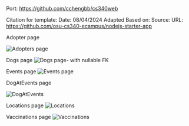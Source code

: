Port: https://github.com/cchengbb/cs340web

Citation for template:
Date: 08/04/2024
Adapted Based on:
Source: URL: https://github.com/osu-cs340-ecampus/nodejs-starter-app


Adopter page

![Adopters page](https://github.com/user-attachments/assets/db1f1310-7a13-4709-a312-c0059ee05f06)

Dogs page
![Dogs page- with nullable FK](https://github.com/user-attachments/assets/aa6ed22e-6a2f-4681-92a0-4e77cec55c9c)

Events page
![Events page](https://github.com/user-attachments/assets/48bd5b12-2052-4542-bebb-0da31431a889)

DogAtEvents page

![DogAtEvents](https://github.com/user-attachments/assets/eebdb278-00c1-4ae3-9de7-ff3d11ea4a74)

Locations page
![Locations](https://github.com/user-attachments/assets/1abc5afd-78aa-4882-b348-cff029383c47)

Vaccinations page
![Vaccinations](https://github.com/user-attachments/assets/623d0d39-62da-4eb1-b08f-499add4f9c6a)
